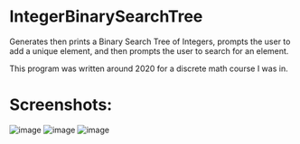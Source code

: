 # IntegerBinarySearchTree
Generates then prints a Binary Search Tree of Integers, prompts the user to add a unique element, and then prompts the user to search for an element.

This program was written around 2020 for a discrete math course I was in. 

# Screenshots: 
![image](https://user-images.githubusercontent.com/54329371/222990867-11bde6c2-ddb5-4de3-a0af-b670eefe898e.png)
![image](https://user-images.githubusercontent.com/54329371/222990888-360ad704-0d91-48e3-8843-5ae9d815e85e.png)
![image](https://user-images.githubusercontent.com/54329371/222990900-23a95985-d040-4fea-aa2a-76e5176793a5.png)
